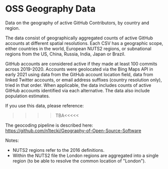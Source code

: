 # OSS Geography Data
Data on the geography of active GitHub Contributors, by country and region.

The data consist of geographically aggregated counts of active GitHub accounts at different spatial resolutions. Each CSV has a geographic scope, either countries in the world, European NUTS2 regions, or subnational regions from the US, China, Russia, India, Japan or Brazil. 

GitHub accounts are considered active if they made at least 100 commits across 2019-2020. Accounts were geolocated via the Bing Maps API in early 2021 using data from the GitHub account location field, data from linked Twitter accounts, or email address suffixes (country resolution only), tried in that order. When applicable, the data includes counts of active GitHub accounts identified via each alternative. The data also include population estimates. 

If you use this data, please reference:
>>>>TBA<<<<<

The geocoding pipeline is described here: https://github.com/n1tecki/Geography-of-Open-Source-Software

Notes:
- NUTS2 regions refer to the 2016 definitions.
- Within the NUTS2 file the London regions are aggregated into a single region (to be able to resolve the common location of "London").


